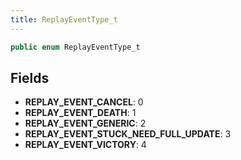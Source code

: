 ```yaml
---
title: ReplayEventType_t
---
```


```csharp
public enum ReplayEventType_t
```

## Fields

- **REPLAY_EVENT_CANCEL**: 0
- **REPLAY_EVENT_DEATH**: 1
- **REPLAY_EVENT_GENERIC**: 2
- **REPLAY_EVENT_STUCK_NEED_FULL_UPDATE**: 3
- **REPLAY_EVENT_VICTORY**: 4

